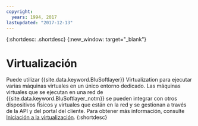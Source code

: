```yaml
---
copyright:
  years: 1994, 2017
lastupdated: "2017-12-13"
---
```


{:shortdesc: .shortdesc}
{:new_window: target="_blank"}

# Virtualización

Puede utilizar {{site.data.keyword.BluSoftlayer}} Virtualization para ejecutar varias máquinas virtuales en un único entorno dedicado. Las máquinas virtuales que se ejecutan en una red de {{site.data.keyword.BluSoftlayer_notm}} se pueden integrar con otros dispositivos físicos y virtuales que están en la red y se gestionan a través de la API y del portal del cliente. Para obtener más información, consulte [Iniciación a la virtualización](/docs/infrastructure/virtualization/virt_index.html).
{:shortdesc}
